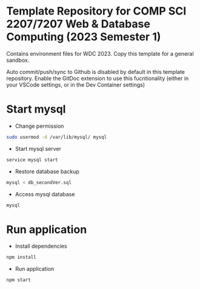 # Template Repository for COMP SCI 2207/7207 Web & Database Computing (2023 Semester 1)

Contains environment files for WDC 2023. Copy this template for a general sandbox.

Auto commit/push/sync to Github is disabled by default in this template repository.
Enable the GitDoc extension to use this fucntionality (either in your VSCode settings, or in the Dev Container settings)


# Start mysql
- Change permission
```bash
sudo usermod -d /var/lib/mysql/ mysql
```

- Start mysql server
```bash
service mysql start
```

- Restore database backup
```bash
mysql < db_secondVer.sql
```

- Access mysql database
```bash
mysql
```

# Run application
- Install dependencies
```bash
npm install
```
- Run application
```bash
npm start
```
